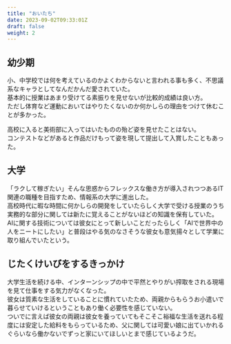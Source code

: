 ```yaml
---
title: "おいたち"
date: 2023-09-02T09:33:01Z
draft: false
weight: 2
---
```


## 幼少期

小、中学校では何を考えているのかよくわからないと言われる事も多く、不思議系なキャラとしてなんだかんだ愛されていた。  
基本的に授業はあまり受けてる素振りを見せないが比較的成績は良い方。  
ただし体育など運動においてはやりたくないのか何かしらの理由をつけて休むことが多かった。  

高校に入ると美術部に入ってはいたものの殆ど姿を見せたことはない。  
コンテストなどがあると作品だけもって姿を現して提出して入賞したこともあった。  

## 大学

「ラクして稼ぎたい」そんな思惑からフレックスな働き方が導入されつつあるIT関連の職種を目指すため、情報系の大学に進出した。  
高校時代に暇な時間に何かしらの開発をしていたらしく大学で受ける授業のうち実務的な部分に関しては新たに覚えることがないほどの知識を保有していた。  
AIに関する技術については彼女にとって新しいことだったらしく「AIで世界中の人をニートにしたい」と普段はやる気のなさそうな彼女も意気揚々として学業に取り組んでいたという。

## じたくけいびをするきっかけ

大学生活を続ける中、インターンシップの中で平然とやりがい搾取をされる現場を見て仕事をする気力がなくなった。  
彼女は質素な生活をしていることに慣れていたため、両親からもらうお小遣いで暮らせていけるということもあり働く必要性を感じていない。  
ついでに言えば彼女の両親は彼女を養っていてもそこそこ裕福な生活を送れる程度には安定した給料をもらっているため、父に関しては可愛い娘に出ていかれるぐらいなら働かないでずっと家にいてほしいとまで感じているようだ。  
